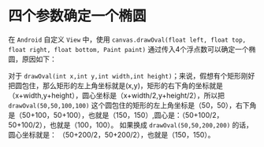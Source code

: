 # 四个参数确定一个椭圆

在 `Android` 自定义 `View` 中，使用 `canvas.drawOval(float left, float top, float right, float bottom, Paint paint)` 通过传入4个浮点数可以确定一个椭圆，原因如下：

对于 `drawOval(int x,int y,int width,int height)`；来说，假想有个矩形刚好把圆包住，那么矩形的左上角坐标就是(x,y)，矩形的右下角的坐标就是（x+width,y+height），圆心坐标是（x+width/2,y+height/2），所以把`drawOval(50,50,100,100)` 这个圆包住的矩形的左上角坐标是（50，50），右下角是（50+100，50+100），也就是（150，150）,圆心是：（50+100/2，50+100/2），也就是（100，100）。
如果换成 `drawOval(50,50,200,200)` 的话，圆心坐标就是：
（50+200/2，50+200/2），也就是（150，150）。